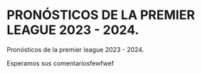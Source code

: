 # PRONÓSTICOS DE LA PREMIER LEAGUE 2023 - 2024.


Pronósticos de la premier league 2023 - 2024.   

Esperamos sus comentariosfewfwef
